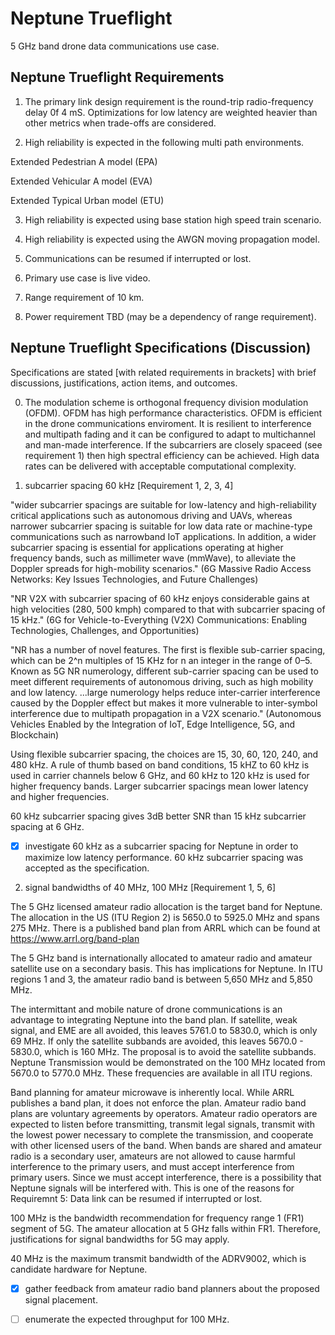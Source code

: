 # Neptune Trueflight

5 GHz band drone data communications use case.

## Neptune Trueflight Requirements

1) The primary link design requirement is the round-trip radio-frequency delay 0f 4 mS. Optimizations for low latency are weighted heavier than other metrics when trade-offs are considered. 
  
2) High reliability is expected in the following multi path environments.
   
Extended Pedestrian A model (EPA)

Extended Vehicular A model (EVA)

Extended Typical Urban model (ETU)

3) High reliability is expected using base station high speed train scenario.

4) High reliability is expected using the AWGN moving propagation model.

5) Communications can be resumed if interrupted or lost.

6) Primary use case is live video.

7) Range requirement of 10 km.

8) Power requirement TBD (may be a dependency of range requirement).

## Neptune Trueflight Specifications (Discussion)

Specifications are stated [with related requirements in brackets] with brief discussions, justifications, action items, and outcomes.

0) The modulation scheme is orthogonal frequency division modulation (OFDM). OFDM has high performance characteristics. OFDM is efficient in the drone communications enviroment. It is resilient to interference and multipath fading and it can be configured to adapt to multichannel and man-made interference. If the subcarriers are closely spaceed (see requirement 1) then high spectral efficiency can be achieved. High data rates can be delivered with acceptable computational complexity. 

1) subcarrier spacing 60 kHz [Requirement 1, 2, 3, 4]

"wider subcarrier spacings are suitable for low-latency and high-reliability critical applications such as autonomous driving and UAVs, whereas narrower subcarrier spacing is suitable for low data rate or machine-type communications such as narrowband IoT applications. In addition, a wider subcarrier spacing is essential for applications operating at higher frequency bands, such as millimeter wave (mmWave), to alleviate the Doppler spreads for high-mobility scenarios." (6G Massive Radio Access Networks: Key Issues Technologies, and Future Challenges)

"NR V2X with subcarrier spacing of 60 kHz enjoys considerable gains at high velocities (280, 500 kmph) compared to that with subcarrier spacing of 15 kHz." (6G for Vehicle-to-Everything (V2X) Communications: Enabling Technologies, Challenges, and Opportunities)

"NR has a number of novel features. The first is flexible sub-carrier spacing, which can be 2^n multiples of 15 KHz for n an integer in the range of 0–5. Known as 5G NR numerology, different sub-carrier spacing can be used to meet different requirements of autonomous driving, such as high mobility and low latency. ...large numerology helps reduce inter-carrier interference caused by the Doppler effect but makes it more vulnerable to inter-symbol interference due to multipath propagation in a V2X scenario." (Autonomous Vehicles Enabled by the Integration of IoT, Edge Intelligence, 5G, and Blockchain)

Using flexible subcarrier spacing, the choices are 15, 30, 60, 120, 240, and 480 kHz. A rule of thumb based on band conditions, 15 kHZ to 60 kHz is used in carrier channels below 6 GHz, and 60 kHz to 120 kHz is used for higher frequency bands. Larger subcarrier spacings mean lower latency and higher frequencies.

60 kHz subcarrier spacing gives 3dB better SNR than 15 kHz subcarrier spacing at 6 GHz. 

- [x] investigate 60 kHz as a subcarrier spacing for Neptune in order to maximize low latency performance. 60 kHz subcarrier spacing was accepted as the specification. 
 
2) signal bandwidths of 40 MHz, 100 MHz [Requirement 1, 5, 6]

The 5 GHz licensed amateur radio allocation is the target band for Neptune. The allocation in the US (ITU Region 2) is 5650.0 to 5925.0 MHz and spans 275 MHz. There is a published band plan from ARRL which can be found at https://www.arrl.org/band-plan

The 5 GHz band is internationally allocated to amateur radio and amateur satellite use on a secondary basis. This has implications for Neptune. In ITU regions 1 and 3, the amateur radio band is between 5,650 MHz and 5,850 MHz.

The intermittant and mobile nature of drone communications is an advantage to integrating Neptune into the band plan. If satellite, weak signal, and EME are all avoided, this leaves 5761.0 to 5830.0, which is only 69 MHz. If only the satellite subbands are avoided, this leaves 5670.0 - 5830.0, which is 160 MHz. The proposal is to avoid the satellite subbands. Neptune Transmission would be demonstrated on the 100 MHz located from 5670.0 to 5770.0 MHz. These frequencies are available in all ITU regions. 

Band planning for amateur microwave is inherently local. While ARRL publishes a band plan, it does not enforce the plan. Amateur radio band plans are voluntary agreements by operators. Amateur radio operators are expected to listen before transmitting, transmit legal signals, transmit with the lowest power necessary to complete the transmission, and cooperate with other licensed users of the band. When bands are shared and amateur radio is a secondary user, amateurs are not allowed to cause harmful interference to the primary users, and must accept interference from primary users. Since we must accept interference, there is a possibility that Neptune signals will be interfered with. This is one of the reasons for Requiremnt 5: Data link can be resumed if interrupted or lost.

100 MHz is the bandwidth recommendation for frequency range 1 (FR1) segment of 5G. The amateur allocation at 5 GHz falls within FR1. Therefore, justifications for signal bandwidths for 5G may apply. 

40 MHz is the maximum transmit bandwidth of the ADRV9002, which is candidate hardware for Neptune. 

- [x] gather feedback from amateur radio band planners about the proposed signal placement.
- [ ] enumerate the expected throughput for 100 MHz.


